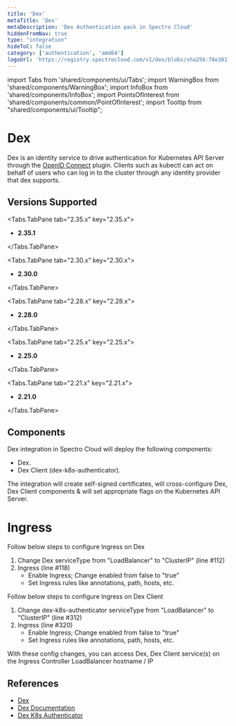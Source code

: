 ```yaml
---
title: 'Dex'
metaTitle: 'Dex'
metaDescription: 'Dex Authentication pack in Spectro Cloud'
hiddenFromNav: true
type: "integration"
hideToC: false
category: ['authentication', 'amd64']
logoUrl: 'https://registry.spectrocloud.com/v1/dex/blobs/sha256:78e381fe12509ed94c7c19cd6f6fc4e896ec66485364644dc1a40229fcf9d90d?type=image/png'
---
```


import Tabs from 'shared/components/ui/Tabs';
import WarningBox from 'shared/components/WarningBox';
import InfoBox from 'shared/components/InfoBox';
import PointsOfInterest from 'shared/components/common/PointOfInterest';
import Tooltip from "shared/components/ui/Tooltip";


# Dex

Dex is an identity service to drive authentication for Kubernetes API Server through the [OpenID Connect](https://openid.net/connect/) plugin. Clients such as kubectl can act on behalf of users who can log in to the cluster through any identity provider that dex supports.


## Versions Supported

<Tabs>

<Tabs.TabPane tab="2.35.x" key="2.35.x">

* **2.35.1**

</Tabs.TabPane>

<Tabs.TabPane tab="2.30.x" key="2.30.x">

* **2.30.0**

</Tabs.TabPane>

<Tabs.TabPane tab="2.28.x" key="2.28.x">

* **2.28.0**

</Tabs.TabPane>

<Tabs.TabPane tab="2.25.x" key="2.25.x">

  * **2.25.0**

</Tabs.TabPane>

<Tabs.TabPane tab="2.21.x" key="2.21.x">

  * **2.21.0**

</Tabs.TabPane>
</Tabs>

## Components

Dex integration in Spectro Cloud will deploy the following components:

* Dex.
* Dex Client (dex-k8s-authenticator).

The integration will create self-signed certificates, will cross-configure Dex, Dex Client components & will set appropriate flags on the Kubernetes API Server.

# Ingress

Follow below steps to configure Ingress on Dex

1. Change Dex serviceType from "LoadBalancer" to "ClusterIP" (line #112)
2. Ingress (line #118)
   * Enable Ingress; Change enabled from false to "true"
   * Set Ingress rules like annotations, path, hosts, etc.

Follow below steps to configure Ingress on Dex Client

1. Change dex-k8s-authenticator serviceType from "LoadBalancer" to "ClusterIP" (line #312)
2. Ingress (line #320)
   * Enable Ingress; Change enabled from false to "true"
   * Set Ingress rules like annotations, path, hosts, etc.

With these config changes, you can access Dex, Dex Client service(s) on the Ingress Controller LoadBalancer hostname / IP


## References

- [Dex](https://github.com/dexidp/dex)
- [Dex Documentation](https://dexidp.io/docs/)
- [Dex K8s Authenticator](https://github.com/mintel/dex-k8s-authenticator)
